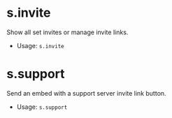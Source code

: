 # s.invite
Show all set invites or manage invite links.<br/>
 - Usage: `s.invite`
# s.support
Send an embed with a support server invite link button.<br/>
 - Usage: `s.support`
